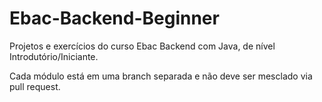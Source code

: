 # Ebac-Backend-Beginner
Projetos e exercícios do curso Ebac Backend com Java, de nível Introdutório/Iniciante.

Cada módulo está em uma branch separada e não deve ser mesclado via pull request.
